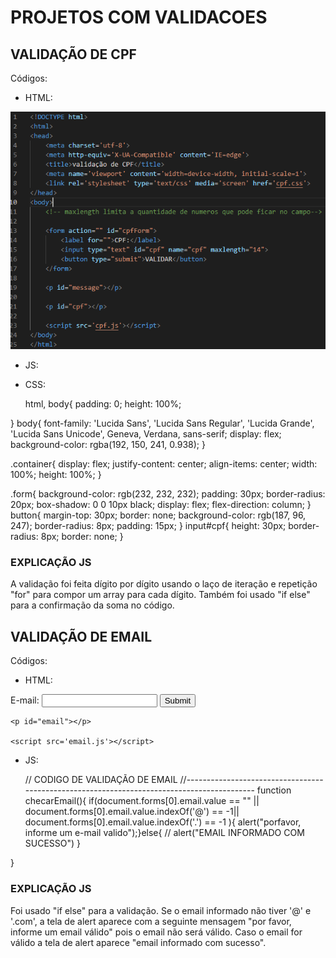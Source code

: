 # PROJETOS COM VALIDACOES

## VALIDAÇÃO DE CPF 

  Códigos:
  
   - HTML:  

![](img/cpfHtml.png)

 - JS:  




- CSS:

  html, body{
    padding: 0;
    height: 100%;
 
}
body{
    font-family: 'Lucida Sans', 'Lucida Sans Regular', 'Lucida Grande', 'Lucida Sans Unicode', Geneva, Verdana, sans-serif;
    display: flex;
    background-color: rgba(192, 150, 241, 0.938);
}
 
.container{
    display: flex;
    justify-content: center;
    align-items: center;
    width: 100%;
    height: 100%;
}
 
.form{
    background-color: rgb(232, 232, 232);
    padding: 30px;
    border-radius: 20px;
    box-shadow: 0 0 10px black;
    display: flex;
    flex-direction: column;
}
button{
    margin-top: 30px;
    border: none;
    background-color: rgb(187, 96, 247);
    border-radius: 8px;
    padding: 15px;
}
input#cpf{
    height: 30px;
    border-radius: 8px;
    border: none;
}

### EXPLICAÇÃO JS

  A validação foi feita dígito por dígito usando o laço de iteração e repetição "for" para compor um array para cada dígito. Também foi usado "if else" para a confirmação da soma no código.

  ## VALIDAÇÃO DE EMAIL

  Códigos:
  
  - HTML:
      <DOCTYPE html>
<html>
<head>
    <meta charset='utf-8'>
    <meta http-equiv='X-UA-Compatible' content='IE=edge'>
    <title><validaçao de email></title>
    <meta name='viewport' content='width=device-width, initial-scale=1'>
   
   
</head>
<body>
    <form action= "">
        <label>E-mail:</label>
        <input type="text" id ="email user" name="email" onblur="checarEmail()">
        <input type="submit"volue="validar"
        onclick="checarEmail()">
    </form>
 
    <p id="email"></p>
 
    <script src='email.js'></script>
</body>
</html>

 - JS:

    // CODIGO DE VALIDAÇÃO DE EMAIL
//-------------------------------------------------------------------------------------------
function checarEmail(){
    if(document.forms[0].email.value == "" ||
     document.forms[0].email.value.indexOf('@') == -1||
      document.forms[0].email.value.indexOf('.') == -1 ){
        alert("porfavor, informe um e-mail valido");}else{
           // alert("EMAIL INFORMADO COM SUCESSO")
        }
     
}

### EXPLICAÇÃO JS

   Foi usado "if else" para a validação. Se o email informado não tiver '@' e '.com', a tela de alert aparece com a seguinte mensagem "por favor, informe um email válido" pois o email não será válido. Caso o email for válido a tela de alert aparece "email informado com sucesso".


 



